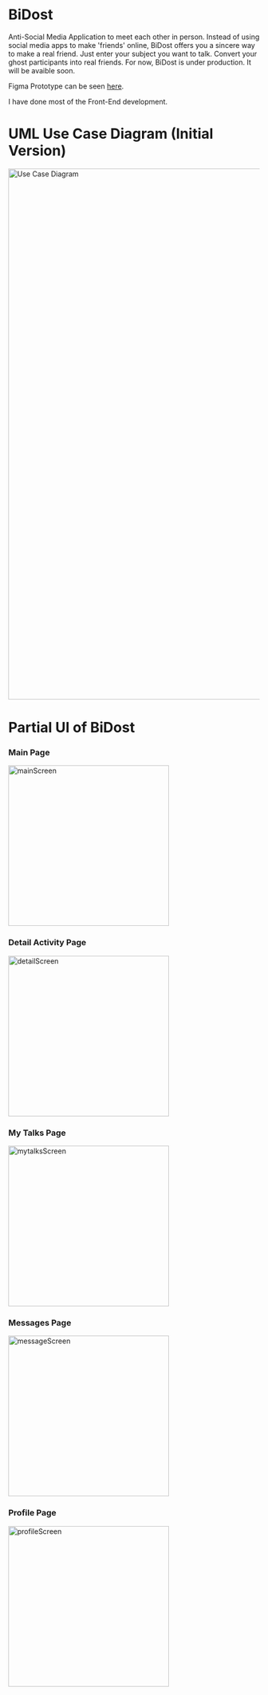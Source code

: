 # BiDost
Anti-Social Media Application to meet each other in person. Instead of using social media apps to make 'friends' online, BiDost offers you a sincere way to make a real friend. Just enter your subject you want to talk. Convert your ghost participants into real friends. For now, BiDost is under production. It will be avaible soon.

Figma Prototype can be seen [here](https://www.figma.com/proto/cNnGjPQeLhEcQXPH6QziHG/BiDost?page-id=0%3A1&node-id=1%3A2&viewport=222%2C170%2C0.21&scaling=scale-down&starting-point-node-id=16%3A11490).

I have done most of the Front-End development.

# UML Use Case Diagram (Initial Version)
<img width="1065" alt="Use Case Diagram" src="https://user-images.githubusercontent.com/75805905/224846501-a5e4e0c3-c8a5-4f20-b7df-b9a955aa848f.png">

# Partial UI of BiDost
### Main Page
<img width="322" alt="mainScreen" src="https://user-images.githubusercontent.com/75805905/224849434-f5280e5e-269f-4eaf-af4a-602601e97ae7.png">

### Detail Activity Page
<img width="322" alt="detailScreen" src="https://user-images.githubusercontent.com/75805905/224849468-38dd41a3-969d-406c-b8d5-163b36d7bb08.png">

### My Talks Page
<img width="322" alt="mytalksScreen" src="https://user-images.githubusercontent.com/75805905/224850406-504ef797-614f-4e2d-9258-143ca414bfbd.png">

### Messages Page
<img width="322" alt="messageScreen" src="https://user-images.githubusercontent.com/75805905/224850438-f3ad7729-9ffa-498b-a949-a0f4c7167c06.png">

### Profile Page
<img width="322" alt="profileScreen" src="https://user-images.githubusercontent.com/75805905/224850470-d3e84aa1-a5c0-4522-82b8-09da0cdc56c2.png">
